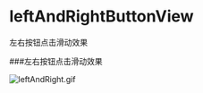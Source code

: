 # leftAndRightButtonView
左右按钮点击滑动效果

###左右按钮点击滑动效果

![leftAndRight.gif](http://upload-images.jianshu.io/upload_images/1874585-43b6ca386e1301f0.gif?imageMogr2/auto-orient/strip)
